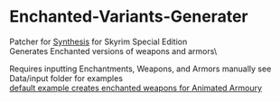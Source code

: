 # Enchanted-Variants-Generater

Patcher for  [Synthesis](https://github.com/Mutagen-Modding/Synthesis) for Skyrim Special Edition\
Generates Enchanted versions of weapons and armors\

Requires inputting Enchantments, Weapons, and Armors manually
see Data/input folder for examples\
[default example creates enchanted weapons for Animated Armoury](https://www.nexusmods.com/skyrimspecialedition/mods/47213)
